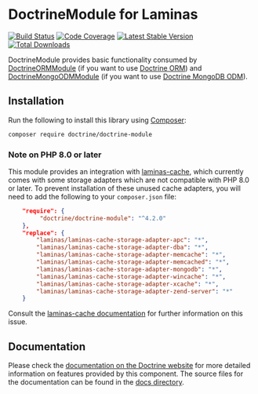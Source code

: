 # DoctrineModule for Laminas

[![Build Status](https://github.com/doctrine/DoctrineModule/actions/workflows/continuous-integration.yml/badge.svg)](https://github.com/doctrine/DoctrineModule/actions/workflows/continuous-integration.yml?query=branch%3A4.2.x)
[![Code Coverage](https://codecov.io/gh/doctrine/DoctrineModule/branch/4.2.x/graphs/badge.svg)](https://codecov.io/gh/doctrine/DoctrineModule/branch/4.2.x)
[![Latest Stable Version](https://poser.pugx.org/doctrine/doctrine-module/v/stable.png)](https://packagist.org/packages/doctrine/doctrine-module)
[![Total Downloads](https://poser.pugx.org/doctrine/doctrine-module/downloads.png)](https://packagist.org/packages/doctrine/doctrine-module)

DoctrineModule provides basic functionality consumed by
[DoctrineORMModule](http://www.github.com/doctrine/DoctrineORMModule)
(if you want to use [Doctrine ORM](https://github.com/doctrine/orm))
and [DoctrineMongoODMModule](https://github.com/doctrine/DoctrineMongoODMModule)
(if you want to use [Doctrine MongoDB ODM](https://github.com/doctrine/mongodb-odm)).

## Installation

Run the following to install this library using [Composer](https://getcomposer.org/):

```bash
composer require doctrine/doctrine-module
```

### Note on PHP 8.0 or later

This module provides an integration with [laminas-cache](https://docs.laminas.dev/laminas-cache/), which currently comes
with some storage adapters which are not compatible with PHP 8.0 or later. To prevent installation of these unused cache
adapters, you will need to add the following to your `composer.json` file:

```json
    "require": {
         "doctrine/doctrine-module": "^4.2.0"
    },
    "replace": {
        "laminas/laminas-cache-storage-adapter-apc": "*",
        "laminas/laminas-cache-storage-adapter-dba": "*",
        "laminas/laminas-cache-storage-adapter-memcache": "*",
        "laminas/laminas-cache-storage-adapter-memcached": "*",
        "laminas/laminas-cache-storage-adapter-mongodb": "*",
        "laminas/laminas-cache-storage-adapter-wincache": "*",
        "laminas/laminas-cache-storage-adapter-xcache": "*",
        "laminas/laminas-cache-storage-adapter-zend-server": "*"
    }
```

Consult the [laminas-cache documentation](https://docs.laminas.dev/laminas-cache/installation/#avoid-unused-cache-adapters-are-being-installed)
for further information on this issue.

## Documentation

Please check the [documentation on the Doctrine website](https://www.doctrine-project.org/projects/doctrine-module.html)
for more detailed information on features provided by this component. The source files for the documentation can be
found in the [docs directory](./docs/en).
